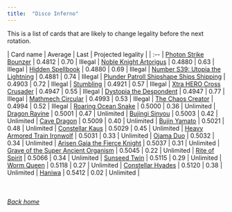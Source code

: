 ```yaml
---
title:  "Disco Inferno"
---
```


This is a list of cards that are likely to change legality before the next rotation.

| Card name | Average | Last | Projected legality |
| :-- |
[Photon Strike Bounzer](https://db.ygoprodeck.com/card/?search=Photon%20Strike%20Bounzer) | 0.4812 | 0.70 | Illegal |
[Noble Knight Artorigus](https://db.ygoprodeck.com/card/?search=Noble%20Knight%20Artorigus) | 0.4880 | 0.63 | Illegal |
[Hidden Spellbook](https://db.ygoprodeck.com/card/?search=Hidden%20Spellbook) | 0.4880 | 0.69 | Illegal |
[Number S39: Utopia the Lightning](https://db.ygoprodeck.com/card/?search=Number%20S39:%20Utopia%20the%20Lightning) | 0.4881 | 0.74 | Illegal |
[Plunder Patroll Shipshape Ships Shipping](https://db.ygoprodeck.com/card/?search=Plunder%20Patroll%20Shipshape%20Ships%20Shipping) | 0.4903 | 0.72 | Illegal |
[Stumbling](https://db.ygoprodeck.com/card/?search=Stumbling) | 0.4921 | 0.57 | Illegal |
[Xtra HERO Cross Crusader](https://db.ygoprodeck.com/card/?search=Xtra%20HERO%20Cross%20Crusader) | 0.4947 | 0.55 | Illegal |
[Dystopia the Despondent](https://db.ygoprodeck.com/card/?search=Dystopia%20the%20Despondent) | 0.4947 | 0.77 | Illegal |
[Mathmech Circular](https://db.ygoprodeck.com/card/?search=Mathmech%20Circular) | 0.4993 | 0.53 | Illegal |
[The Chaos Creator](https://db.ygoprodeck.com/card/?search=The%20Chaos%20Creator) | 0.4994 | 0.52 | Illegal |
[Roaring Ocean Snake](https://db.ygoprodeck.com/card/?search=Roaring%20Ocean%20Snake) | 0.5000 | 0.36 | Unlimited |
[Dragon Ravine](https://db.ygoprodeck.com/card/?search=Dragon%20Ravine) | 0.5001 | 0.47 | Unlimited |
[Bujingi Sinyou](https://db.ygoprodeck.com/card/?search=Bujingi%20Sinyou) | 0.5003 | 0.42 | Unlimited |
[Cave Dragon](https://db.ygoprodeck.com/card/?search=Cave%20Dragon) | 0.5009 | 0.40 | Unlimited |
[Bujin Yamato](https://db.ygoprodeck.com/card/?search=Bujin%20Yamato) | 0.5021 | 0.48 | Unlimited |
[Constellar Kaus](https://db.ygoprodeck.com/card/?search=Constellar%20Kaus) | 0.5029 | 0.45 | Unlimited |
[Heavy Armored Train Ironwolf](https://db.ygoprodeck.com/card/?search=Heavy%20Armored%20Train%20Ironwolf) | 0.5031 | 0.33 | Unlimited |
[Ojama Duo](https://db.ygoprodeck.com/card/?search=Ojama%20Duo) | 0.5032 | 0.34 | Unlimited |
[Arisen Gaia the Fierce Knight](https://db.ygoprodeck.com/card/?search=Arisen%20Gaia%20the%20Fierce%20Knight) | 0.5037 | 0.31 | Unlimited |
[Grave of the Super Ancient Organism](https://db.ygoprodeck.com/card/?search=Grave%20of%20the%20Super%20Ancient%20Organism) | 0.5045 | 0.22 | Unlimited |
[Rite of Spirit](https://db.ygoprodeck.com/card/?search=Rite%20of%20Spirit) | 0.5066 | 0.34 | Unlimited |
[Sunseed Twin](https://db.ygoprodeck.com/card/?search=Sunseed%20Twin) | 0.5115 | 0.29 | Unlimited |
[Worm Queen](https://db.ygoprodeck.com/card/?search=Worm%20Queen) | 0.5118 | 0.27 | Unlimited |
[Constellar Hyades](https://db.ygoprodeck.com/card/?search=Constellar%20Hyades) | 0.5120 | 0.38 | Unlimited |
[Haniwa](https://db.ygoprodeck.com/card/?search=Haniwa) | 0.5412 | 0.02 | Unlimited |

<br>

###### [Back home](index)